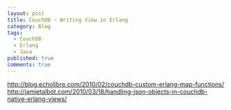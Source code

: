 ```yaml
---
layout: post
title: CouchDB ~ Writing View in Erlang
category: Blog
tags:
  - CouchDB
  - Erlang
  - Java
published: true
comments: true
---
```


http://blog.echolibre.com/2010/02/couchdb-custom-erlang-map-functions/
http://jamietalbot.com/2010/03/18/handling-json-objects-in-couchdb-native-erlang-views/
